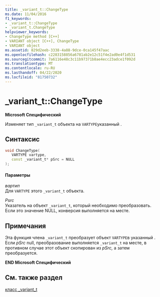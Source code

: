 ```yaml
---
title: _variant_t::ChangeType
ms.date: 11/04/2016
f1_keywords:
- _variant_t::ChangeType
- _variant_t.ChangeType
helpviewer_keywords:
- ChangeType method [C++]
- VARIANT object [C++], ChangeType
- VARIANT object
ms.assetid: 829d2eeb-3338-4a88-9dce-0ca145f47aac
ms.openlocfilehash: c2283158856a6781ab2e12c51f4e2ad0e4f1d531
ms.sourcegitcommit: 7a6116e48c3c11b97371b8ae4ecc23adce1f092d
ms.translationtype: MT
ms.contentlocale: ru-RU
ms.lasthandoff: 04/22/2020
ms.locfileid: "81750732"
---
```

# <a name="_variant_tchangetype"></a>_variant_t::ChangeType

**Microsoft Специфический**

Изменяет тип `_variant_t` объекта на `VARTYPE`указанный .

## <a name="syntax"></a>Синтаксис

```cpp
void ChangeType(
   VARTYPE vartype,
   const _variant_t* pSrc = NULL
);
```

#### <a name="parameters"></a>Параметры

*вартип*<br/>
Для `VARTYPE` этого `_variant_t` объекта.

*Psrc*<br/>
Указатель на объект `_variant_t`, который необходимо преобразовать. Если это значение NULL, конверсия выполняется на месте.

## <a name="remarks"></a>Примечания

Эта функция члена `_variant_t` преобразует объект `VARTYPE`в указанный . Если *pSrc* null, преобразование выполняется `_variant_t` на месте, в противном случае этот объект скопирован из *pSrc,* а затем преобразуется.

**END Microsoft Специфический**

## <a name="see-also"></a>См. также раздел

[класс _variant_t](../cpp/variant-t-class.md)

